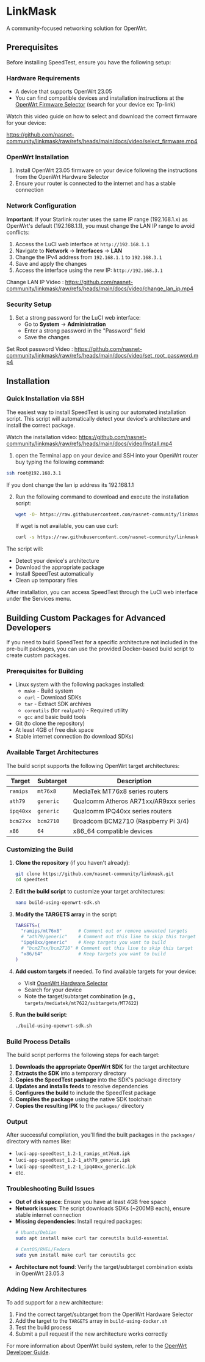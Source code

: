 # LinkMask

A community-focused networking solution for OpenWrt.

## Prerequisites

Before installing SpeedTest, ensure you have the following setup:

### Hardware Requirements
- A device that supports OpenWrt 23.05
- You can find compatible devices and installation instructions at the [OpenWrt Firmware Selector](https://firmware-selector.openwrt.org/?version=23.05.5) (search for your device ex: Tp-link)

Watch this video guide on how to select and download the correct firmware for your device:

https://github.com/nasnet-community/linkmask/raw/refs/heads/main/docs/video/select_firmware.mp4


### OpenWrt Installation
1. Install OpenWrt 23.05 firmware on your device following the instructions from the OpenWrt Hardware Selector
2. Ensure your router is connected to the internet and has a stable connection

### Network Configuration
**Important**: If your Starlink router uses the same IP range (192.168.1.x) as OpenWrt's default (192.168.1.1), you must change the LAN IP range to avoid conflicts:

1. Access the LuCI web interface at `http://192.168.1.1`
2. Navigate to **Network** → **Interfaces** → **LAN**
3. Change the IPv4 address from `192.168.1.1` to `192.168.3.1`
4. Save and apply the changes
5. Access the interface using the new IP: `http://192.168.3.1`

Change LAN IP Video : 
https://github.com/nasnet-community/linkmask/raw/refs/heads/main/docs/video/change_lan_ip.mp4

### Security Setup
1. Set a strong password for the LuCI web interface:
   - Go to **System** → **Administration**
   - Enter a strong password in the "Password" field
   - Save the changes

Set Root password Video : 
https://github.com/nasnet-community/linkmask/raw/refs/heads/main/docs/video/set_root_password.mp4


## Installation

### Quick Installation via SSH

The easiest way to install SpeedTest is using our automated installation script. This script will automatically detect your device's architecture and install the correct package.

Watch the installation video:
https://github.com/nasnet-community/linkmask/raw/refs/heads/main/docs/video/Install.mp4


1.  open the Terminal app on your device and SSH into your OpenWrt router buy typing the following command:
   ```bash
   ssh root@192.168.3.1 
   ```
   If you dont change the lan ip address its 192.168.1.1

2. Run the following command to download and execute the installation script:
   ```bash
   wget -O- https://raw.githubusercontent.com/nasnet-community/linkmask/main/install.sh | sh
   ```

   If wget is not available, you can use curl:
   ```bash
   curl -s https://raw.githubusercontent.com/nasnet-community/linkmask/main/install.sh | sh
   ```

The script will:
- Detect your device's architecture
- Download the appropriate package
- Install SpeedTest automatically
- Clean up temporary files

After installation, you can access SpeedTest through the LuCI web interface under the Services menu.

## Building Custom Packages for Advanced Developers

If you need to build SpeedTest for a specific architecture not included in the pre-built packages, you can use the provided Docker-based build script to create custom packages.

### Prerequisites for Building
- Linux system with the following packages installed:
  - `make` - Build system
  - `curl` - Download SDKs
  - `tar` - Extract SDK archives
  - `coreutils` (for `realpath`) - Required utility
  - `gcc` and basic build tools
- Git (to clone the repository)
- At least 4GB of free disk space
- Stable internet connection (to download SDKs)

### Available Target Architectures

The build script supports the following OpenWrt target architectures:

| Target | Subtarget | Description |
|--------|-----------|-------------|
| `ramips` | `mt76x8` | MediaTek MT76x8 series routers |
| `ath79` | `generic` | Qualcomm Atheros AR71xx/AR9xxx series |
| `ipq40xx` | `generic` | Qualcomm IPQ40xx series routers |
| `bcm27xx` | `bcm2710` | Broadcom BCM2710 (Raspberry Pi 3/4) |
| `x86` | `64` | x86_64 compatible devices |

### Customizing the Build

1. **Clone the repository** (if you haven't already):
   ```bash
   git clone https://github.com/nasnet-community/linkmask.git
   cd speedtest
   ```

2. **Edit the build script** to customize your target architectures:
   ```bash
   nano build-using-openwrt-sdk.sh
   ```

3. **Modify the TARGETS array** in the script:
   ```bash
   TARGETS=(
     "ramips/mt76x8"      # Comment out or remove unwanted targets
     # "ath79/generic"    # Comment out this line to skip this target
     "ipq40xx/generic"    # Keep targets you want to build
     # "bcm27xx/bcm2710" # Comment out this line to skip this target
     "x86/64"             # Keep targets you want to build
   )
   ```

4. **Add custom targets** if needed. To find available targets for your device:
   - Visit [OpenWrt Hardware Selector](https://openwrt.org/toh/start)
   - Search for your device
   - Note the target/subtarget combination (e.g., `targets/mediatek/mt7622/subtargets/MT7622`)

5. **Run the build script**:
   ```bash
   ./build-using-openwrt-sdk.sh
   ```

### Build Process Details

The build script performs the following steps for each target:

1. **Downloads the appropriate OpenWrt SDK** for the target architecture
2. **Extracts the SDK** into a temporary directory
3. **Copies the SpeedTest package** into the SDK's package directory
4. **Updates and installs feeds** to resolve dependencies
5. **Configures the build** to include the SpeedTest package
6. **Compiles the package** using the native SDK toolchain
7. **Copies the resulting IPK** to the `packages/` directory

### Output

After successful compilation, you'll find the built packages in the `packages/` directory with names like:
- `luci-app-speedtest_1.2-1_ramips_mt76x8.ipk`
- `luci-app-speedtest_1.2-1_ath79_generic.ipk`
- `luci-app-speedtest_1.2-1_ipq40xx_generic.ipk`
- etc.

### Troubleshooting Build Issues

- **Out of disk space**: Ensure you have at least 4GB free space
- **Network issues**: The script downloads SDKs (~200MB each), ensure stable internet connection
- **Missing dependencies**: Install required packages:
  ```bash
  # Ubuntu/Debian
  sudo apt install make curl tar coreutils build-essential
  
  # CentOS/RHEL/Fedora
  sudo yum install make curl tar coreutils gcc
  ```
- **Architecture not found**: Verify the target/subtarget combination exists in OpenWrt 23.05.3

### Adding New Architectures

To add support for a new architecture:

1. Find the correct target/subtarget from the OpenWrt Hardware Selector
2. Add the target to the `TARGETS` array in `build-using-docker.sh`
3. Test the build process
4. Submit a pull request if the new architecture works correctly

For more information about OpenWrt build system, refer to the [OpenWrt Developer Guide](https://openwrt.org/docs/guide-developer/start).

